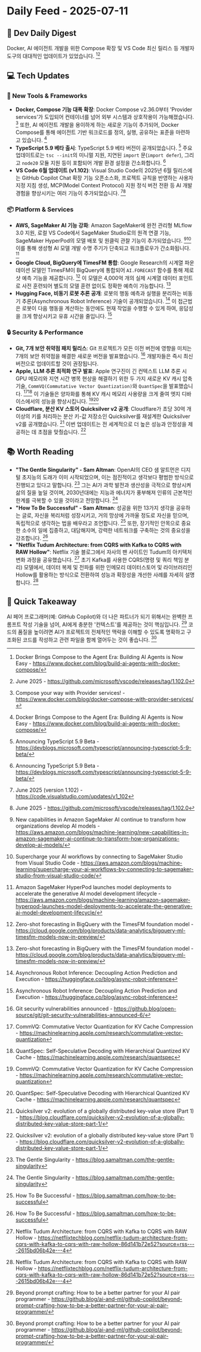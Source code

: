 # Daily Feed - 2025-07-11

## 🚀 Dev Daily Digest

Docker, AI 에이전트 개발을 위한 Compose 확장 및 VS Code 최신 릴리스 등 개발자 도구의 대대적인 업데이트가 있었습니다. [^5][^54]

## 💻 Tech Updates

### 🔧 New Tools & Frameworks
- **Docker, Compose 기능 대폭 확장**: Docker Compose v2.36.0부터 'Provider services'가 도입되어 컨테이너를 넘어 외부 시스템과 상호작용이 가능해졌습니다. [^1] 또한, AI 에이전트 개발을 용이하게 하는 새로운 기능이 추가되어, Docker Compose를 통해 에이전트 기반 워크로드를 정의, 실행, 공유하는 표준을 마련하고 있습니다. [^5]
- **TypeScript 5.9 베타 출시**: TypeScript 5.9 베타 버전이 공개되었습니다. [^45] 주요 업데이트로는 `tsc --init`의 미니멀 지원, 지연된 `import` 문(`import defer`), 그리고 `node20` 모듈 지원 등이 포함되어 개발 환경 설정을 간소화합니다. [^45]
- **VS Code 6월 업데이트 (v1.102)**: Visual Studio Code의 2025년 6월 릴리스에는 GitHub Copilot Chat 확장 기능 오픈소스화, 프로젝트 규칙을 반영하는 사용자 지정 지침 생성, MCP(Model Context Protocol) 지원 정식 버전 전환 등 AI 개발 경험을 향상시키는 여러 기능이 추가되었습니다. [^3][^54]

### 📦 Platform & Services
- **AWS, SageMaker AI 기능 강화**: Amazon SageMaker에 완전 관리형 MLflow 3.0 지원, 로컬 VS Code에서 SageMaker Studio로의 원격 연결 기능, SageMaker HyperPod의 모델 배포 및 원클릭 관찰 기능이 추가되었습니다. [^106][^110] 이를 통해 생성형 AI 모델 개발 수명 주기가 단축되고 워크플로우가 간소화됩니다. [^109]
- **Google Cloud, BigQuery에 TimesFM 통합**: Google Research의 시계열 파운데이션 모델인 TimesFM이 BigQuery에 통합되어 `AI.FORECAST` 함수를 통해 제로샷 예측 기능을 제공합니다. [^140] 이 모델은 4,000억 개의 실제 시계열 데이터 포인트로 사전 훈련되어 별도의 모델 훈련 없이도 정확한 예측이 가능합니다. [^140]
- **Hugging Face, 비동기 로봇 추론 공개**: 로봇의 행동 예측과 실행을 분리하는 비동기 추론(Asynchronous Robot Inference) 기술이 공개되었습니다. [^4] 이 접근법은 로봇이 다음 행동을 계산하는 동안에도 현재 작업을 수행할 수 있게 하여, 응답성을 크게 향상시키고 유휴 시간을 줄입니다. [^4]

### 🔒 Security & Performance
- **Git, 7개 보안 취약점 패치 릴리스**: Git 프로젝트가 모든 이전 버전에 영향을 미치는 7개의 보안 취약점을 해결한 새로운 버전을 발표했습니다. [^26] 개발자들은 즉시 최신 버전으로 업데이트할 것이 권장됩니다.
- **Apple, LLM 추론 최적화 연구 발표**: Apple 연구진이 긴 컨텍스트 LLM 추론 시 GPU 메모리와 지연 시간 병목 현상을 해결하기 위한 두 가지 새로운 KV 캐시 압축 기술, `CommVQ(Commutative Vector Quantization)`와 `QuantSpec`을 발표했습니다. [^59][^57] 이 기술들은 양자화를 통해 KV 캐시 메모리 사용량을 크게 줄여 엣지 디바이스에서의 성능을 향상시킵니다. [^59][^57]
- **Cloudflare, 분산 KV 스토어 Quicksilver v2 공개**: Cloudflare가 초당 30억 개 이상의 키를 처리하는 분산 키-값 저장소인 Quicksilver를 재설계한 Quicksilver v2를 공개했습니다. [^90] 이번 업데이트는 전 세계적으로 더 높은 성능과 안정성을 제공하는 데 초점을 맞췄습니다. [^90]

## 📚 Worth Reading
- **"The Gentle Singularity" - Sam Altman**: OpenAI의 CEO 샘 알트먼은 디지털 초지능의 도래가 이미 시작되었으며, 이는 점진적이고 생각보다 평범한 방식으로 진행되고 있다고 말합니다. [^127] 그는 AI가 과학 발전과 생산성을 극적으로 향상시켜 삶의 질을 높일 것이며, 2030년대에는 지능과 에너지가 풍부해져 인류의 근본적인 한계를 극복할 수 있을 것이라고 전망합니다. [^127]
- **"How To Be Successful" - Sam Altman**: 성공을 위한 13가지 생각을 공유하는 글로, 자신을 복리처럼 성장시키고, 거의 망상에 가까울 정도로 자신을 믿으며, 독립적으로 생각하는 법을 배우라고 조언합니다. [^134] 또한, 장기적인 안목으로 중요한 소수의 일에 집중하고, 대담해지며, 강력한 네트워크를 구축하는 것의 중요성을 강조합니다. [^134]
- **"Netflix Tudum Architecture: from CQRS with Kafka to CQRS with RAW Hollow"**: Netflix 기술 블로그에서 자사의 팬 사이트인 Tudum의 아키텍처 변화 과정을 공유했습니다. [^8] 초기 Kafka를 사용한 CQRS(명령 및 쿼리 책임 분리) 모델에서, 데이터 복제 및 전파를 위한 인메모리 데이터스토어 및 라이브러리인 Hollow를 활용하는 방식으로 전환하여 성능과 확장성을 개선한 사례를 자세히 설명합니다. [^8]

## 🎯 Quick Takeaway
AI 페어 프로그래머(예: GitHub Copilot)와 더 나은 파트너가 되기 위해서는 완벽한 프롬프트 작성 기술을 넘어, AI에게 충분한 '컨텍스트'를 제공하는 것이 핵심입니다. [^23] 코드의 품질을 높이려면 AI가 프로젝트의 전체적인 맥락을 이해할 수 있도록 명확하고 구조화된 코드를 작성하고 관련 파일을 함께 열어두는 것이 좋습니다. [^23]

[^1]: Compose your way with Provider services! - https://www.docker.com/blog/docker-compose-with-provider-services/
[^2]: Gemini is coming to your Wear OS smartwatch - https://blog.google/products/wear-os/gemini-wear-os-watches/
[^3]: June 2025 (version 1.102) - https://code.visualstudio.com/updates/v1_102
[^4]: Asynchronous Robot Inference: Decoupling Action Prediction and Execution - https://huggingface.co/blog/async-robot-inference
[^5]: Docker Brings Compose to the Agent Era: Building AI Agents is Now Easy - https://www.docker.com/blog/build-ai-agents-with-docker-compose/
[^6]: Sam & Jony - https://openai.com/sam-and-jony
[^7]: PG and Jessica - https://blog.samaltman.com/pg-and-jessica
[^8]: Netflix Tudum Architecture: from CQRS with Kafka to CQRS with RAW Hollow - https://netflixtechblog.com/netflix-tudum-architecture-from-cqrs-with-kafka-to-cqrs-with-raw-hollow-86d141b72e52?source=rss----2615bd06b42e---4
[^9]: Docker MCP Gateway: Open Source, Secure Infrastructure for Agentic AI - https://www.docker.com/blog/docker-mcp-gateway-secure-infrastructure-for-agentic-ai/
[^10]: Dive deeper with AI Mode and get gaming help in Circle to Search - https://blog.google/products/search/circle-to-search-ai-mode-gaming/
[^11]: v15.4.0-canary.121 - https://github.com/vercel/next.js/releases/tag/v15.4.0-canary.121
[^12]: Query Amazon Aurora PostgreSQL using Amazon Bedrock Knowledge Bases structured data - https://aws.amazon.com/blogs/machine-learning/query-amazon-aurora-postgresql-using-amazon-bedrock-knowledge-bases-structured-data/
[^13]: What I Wish Someone Had Told Me - https://blog.samaltman.com/what-i-wish-someone-had-told-me
[^14]: Apple announces chief operating officer transition - https://www.apple.com/newsroom/2025/07/apple-announces-chief-operating-officer-transition/
[^15]: OpenAI 🤝 @teamganassi - https://www.youtube.com/shorts/LxYpRZYPNZ0
[^16]: Reachy Mini - The Open-Source Robot for Today's and Tomorrow's AI Builders - https://huggingface.co/blog/reachy-mini
[^17]: Upskill your LLMs with Gradio MCP Servers - https://huggingface.co/blog/gradio-mcp-servers
[^18]: Target Concrete Score Matching: A Holistic Framework for Discrete Diffusion - https://machinelearning.apple.com/research/target-concrete
[^19]: Grok 4 출시 - https://news.hada.io/topic?id=21917
[^20]: Declutter your inbox with Gmail’s newest feature - https://blog.google/products/gmail/new-manage-subscriptions-unsubscribe/
[^23]: Beyond prompt crafting: How to be a better partner for your AI pair programmer - https://github.blog/ai-and-ml/github-copilot/beyond-prompt-crafting-how-to-be-a-better-partner-for-your-ai-pair-programmer/
[^26]: Git security vulnerabilities announced - https://github.blog/open-source/git/git-security-vulnerabilities-announced-6/
[^45]: Announcing TypeScript 5.9 Beta - https://devblogs.microsoft.com/typescript/announcing-typescript-5-9-beta/
[^54]: June 2025 - https://github.com/microsoft/vscode/releases/tag/1.102.0
[^57]: QuantSpec: Self-Speculative Decoding with Hierarchical Quantized KV Cache - https://machinelearning.apple.com/research/quantspec
[^59]: CommVQ: Commutative Vector Quantization for KV Cache Compression - https://machinelearning.apple.com/research/commutative-vector-quantization
[^90]: Quicksilver v2: evolution of a globally distributed key-value store (Part 1) - https://blog.cloudflare.com/quicksilver-v2-evolution-of-a-globally-distributed-key-value-store-part-1/
[^106]: New capabilities in Amazon SageMaker AI continue to transform how organizations develop AI models - https://aws.amazon.com/blogs/machine-learning/new-capabilities-in-amazon-sagemaker-ai-continue-to-transform-how-organizations-develop-ai-models/
[^109]: Amazon SageMaker HyperPod launches model deployments to accelerate the generative AI model development lifecycle - https://aws.amazon.com/blogs/machine-learning/amazon-sagemaker-hyperpod-launches-model-deployments-to-accelerate-the-generative-ai-model-development-lifecycle/
[^110]: Supercharge your AI workflows by connecting to SageMaker Studio from Visual Studio Code - https://aws.amazon.com/blogs/machine-learning/supercharge-your-ai-workflows-by-connecting-to-sagemaker-studio-from-visual-studio-code/
[^127]: The Gentle Singularity - https://blog.samaltman.com/the-gentle-singularity
[^134]: How To Be Successful - https://blog.samaltman.com/how-to-be-successful
[^140]: Zero-shot forecasting in BigQuery with the TimesFM foundation model - https://cloud.google.com/blog/products/data-analytics/bigquery-ml-timesfm-models-now-in-preview/